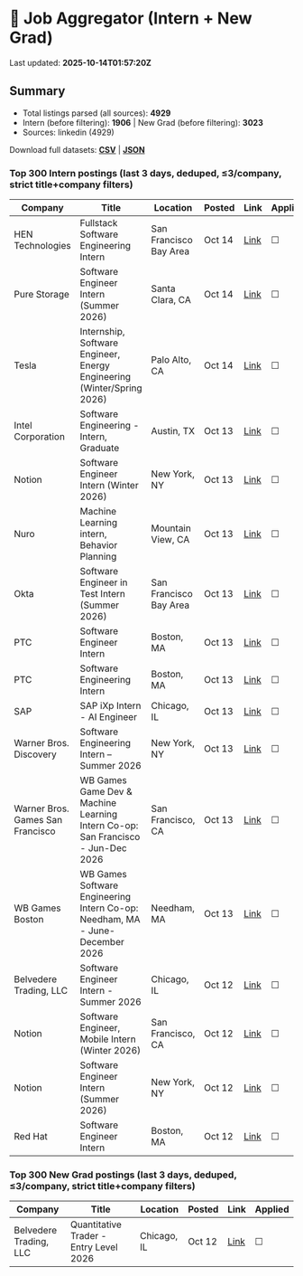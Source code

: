 # 🔎 Job Aggregator (Intern + New Grad)

Last updated: **2025-10-14T01:57:20Z**

## Summary
- Total listings parsed (all sources): **4929**
- Intern (before filtering): **1906** | New Grad (before filtering): **3023**
- Sources: linkedin (4929)

Download full datasets: **[CSV](data/jobs.csv)** | **[JSON](data/jobs.json)**

### Top 300 Intern postings (last 3 days, deduped, ≤3/company, strict title+company filters)
| Company | Title | Location | Posted | Link | Applied |
|---|---|---|---|---|---|
| HEN Technologies | Fullstack Software Engineering Intern | San Francisco Bay Area | Oct 14 | [Link](https://www.linkedin.com/jobs/view/fullstack-software-engineering-intern-at-hen-technologies-4314093414?position=10&pageNum=5&refId=BQguEqMF5yPJiX2gLm432A%3D%3D&trackingId=Bq4XujO%2FqWu7SZycARFFkQ%3D%3D) | ☐ |
| Pure Storage | Software Engineer Intern (Summer 2026) | Santa Clara, CA | Oct 14 | [Link](https://www.linkedin.com/jobs/view/software-engineer-intern-summer-2026-at-pure-storage-4314096387?position=10&pageNum=2&refId=4D%2FrCMdan9urlfV%2Faj2AUg%3D%3D&trackingId=SbpvyK0pneTXE02FkMSzTg%3D%3D) | ☐ |
| Tesla | Internship, Software Engineer, Energy Engineering (Winter/Spring 2026) | Palo Alto, CA | Oct 14 | [Link](https://www.linkedin.com/jobs/view/internship-software-engineer-energy-engineering-winter-spring-2026-at-tesla-4314422943?position=3&pageNum=5&refId=%2Fa9mDSHD7FDj3U%2B5fvonxw%3D%3D&trackingId=JhbjjBLvwaYqVwn6CbfuOQ%3D%3D) | ☐ |
| Intel Corporation | Software Engineering - Intern, Graduate | Austin, TX | Oct 13 | [Link](https://www.linkedin.com/jobs/view/software-engineering-intern-graduate-at-intel-corporation-4313731466?position=8&pageNum=2&refId=u2bTKYgDZ3SEeYbSHyT%2Bsg%3D%3D&trackingId=nIDjWYw8XxB08Bu3oJLsxw%3D%3D) | ☐ |
| Notion | Software Engineer Intern (Winter 2026) | New York, NY | Oct 13 | [Link](https://www.linkedin.com/jobs/view/software-engineer-intern-winter-2026-at-notion-4282339381?position=7&pageNum=0&refId=MgRD3H0vXeGQy6WO2F%2FRRQ%3D%3D&trackingId=MCqqTjouYAB9w9tvjvCoJg%3D%3D) | ☐ |
| Nuro | Machine Learning intern, Behavior Planning | Mountain View, CA | Oct 13 | [Link](https://www.linkedin.com/jobs/view/machine-learning-intern-behavior-planning-at-nuro-4314054718?position=1&pageNum=0&refId=pORG5DTNa9RW9Q0s7oVtAA%3D%3D&trackingId=aB6YkrXqdpKGDniPm%2F3AfA%3D%3D) | ☐ |
| Okta | Software Engineer in Test Intern (Summer 2026) | San Francisco Bay Area | Oct 13 | [Link](https://www.linkedin.com/jobs/view/software-engineer-in-test-intern-summer-2026-at-okta-4314054374?position=10&pageNum=7&refId=h%2FXusxTdgv%2BgZGzBhE%2F02w%3D%3D&trackingId=efX%2BaCGAY9x3Uh1V6nIiJw%3D%3D) | ☐ |
| PTC | Software Engineer Intern | Boston, MA | Oct 13 | [Link](https://www.linkedin.com/jobs/view/software-engineer-intern-at-ptc-4311486883?position=6&pageNum=2&refId=QOwrfMOzgktDtJvYAaSCZg%3D%3D&trackingId=6tSmB%2Fx6dP3dw%2FNo1CMY2A%3D%3D) | ☐ |
| PTC | Software Engineering Intern | Boston, MA | Oct 13 | [Link](https://www.linkedin.com/jobs/view/software-engineering-intern-at-ptc-4311487800?position=10&pageNum=2&refId=QOwrfMOzgktDtJvYAaSCZg%3D%3D&trackingId=vIXqzhaKR3KNsIpoiHOiPQ%3D%3D) | ☐ |
| SAP | SAP iXp Intern - AI Engineer | Chicago, IL | Oct 13 | [Link](https://www.linkedin.com/jobs/view/sap-ixp-intern-ai-engineer-at-sap-4314070610?position=4&pageNum=0&refId=5EVwyMda6cxYfInrrV9P%2BA%3D%3D&trackingId=Tzjy%2BZ2s1tCs9XEFjmmJBg%3D%3D) | ☐ |
| Warner Bros. Discovery | Software Engineering Intern – Summer 2026 | New York, NY | Oct 13 | [Link](https://www.linkedin.com/jobs/view/software-engineering-intern-%E2%80%93-summer-2026-at-warner-bros-discovery-4314404326?position=10&pageNum=5&refId=d%2BVXuu3O1FjtCuiFtQF53Q%3D%3D&trackingId=H87qxSsMx%2BfmAr0GUZ%2FLaQ%3D%3D) | ☐ |
| Warner Bros. Games San Francisco | WB Games Game Dev & Machine Learning Intern Co-op: San Francisco - Jun-Dec 2026 | San Francisco, CA | Oct 13 | [Link](https://www.linkedin.com/jobs/view/wb-games-game-dev-machine-learning-intern-co-op-san-francisco-jun-dec-2026-at-warner-bros-games-san-francisco-4314404322?position=5&pageNum=0&refId=U1sMSfPf1FHqq8FWBgx6Sg%3D%3D&trackingId=AcbMY5bB9eBMbjbdO6hK2g%3D%3D) | ☐ |
| WB Games Boston | WB Games Software Engineering Intern Co-op: Needham, MA - June-December 2026 | Needham, MA | Oct 13 | [Link](https://www.linkedin.com/jobs/view/wb-games-software-engineering-intern-co-op-needham-ma-june-december-2026-at-wb-games-boston-4314402381?position=2&pageNum=0&refId=%2BhhqjVHzaXTtp5NL1OVBYA%3D%3D&trackingId=OC4tRzVb%2B1P8ZXtR87xqrQ%3D%3D) | ☐ |
| Belvedere Trading, LLC | Software Engineer Intern - Summer 2026 | Chicago, IL | Oct 12 | [Link](https://www.linkedin.com/jobs/view/software-engineer-intern-summer-2026-at-belvedere-trading-llc-4282333520?position=2&pageNum=0&refId=ejHw7q3WPNHIfTVHyGwEcA%3D%3D&trackingId=2KLdrdfGRJxXQ4cqmxcFaw%3D%3D) | ☐ |
| Notion | Software Engineer, Mobile Intern (Winter 2026) | San Francisco, CA | Oct 12 | [Link](https://www.linkedin.com/jobs/view/software-engineer-mobile-intern-winter-2026-at-notion-4282336458?position=4&pageNum=2&refId=HFULnm%2BNCdPacH12Ta3eUw%3D%3D&trackingId=qSxxxiajJG9aEPVe3sacyg%3D%3D) | ☐ |
| Notion | Software Engineer Intern (Summer 2026) | New York, NY | Oct 12 | [Link](https://www.linkedin.com/jobs/view/software-engineer-intern-summer-2026-at-notion-4282333781?position=6&pageNum=0&refId=MgRD3H0vXeGQy6WO2F%2FRRQ%3D%3D&trackingId=W5JttAvJsF8vrANcTg6klA%3D%3D) | ☐ |
| Red Hat | Software Engineer Intern | Boston, MA | Oct 12 | [Link](https://www.linkedin.com/jobs/view/software-engineer-intern-at-red-hat-4292692705?position=8&pageNum=2&refId=UlocSZ8Hu16CR243w6pTrw%3D%3D&trackingId=r%2FqRAJg6QwMX5gYcBhilwQ%3D%3D) | ☐ |

### Top 300 New Grad postings (last 3 days, deduped, ≤3/company, strict title+company filters)
| Company | Title | Location | Posted | Link | Applied |
|---|---|---|---|---|---|
| Belvedere Trading, LLC | Quantitative Trader - Entry Level 2026 | Chicago, IL | Oct 12 | [Link](https://www.linkedin.com/jobs/view/quantitative-trader-entry-level-2026-at-belvedere-trading-llc-4282335266?position=10&pageNum=0&refId=63Vvnwd2bz%2FVDUyq6Fye0w%3D%3D&trackingId=%2F9TQMBN9VFJhF0jCSy3Yzw%3D%3D) | ☐ |
